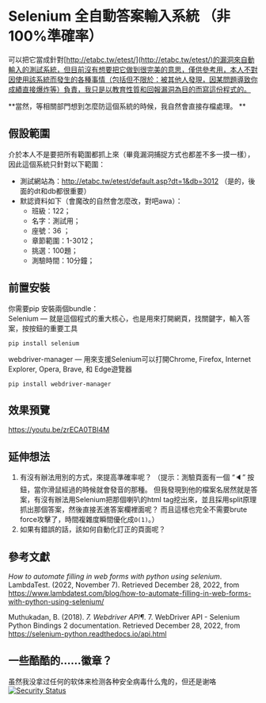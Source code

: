 # Selenium 全自動答案輸入系統 （非100%準確率）
可以把它當成針對[http://etabc.tw/etest/](http://etabc.tw/etest/)的漏洞來自動輸入的測試系統，但目前沒有想要把它做到很完美的意思，僅供參考用，本人不對因使用該系統而發生的各種事情（包括但不限於：被其他人發現，因某問題導致你成績直接爆炸等）負責，我只是以教育性質和回報漏洞為目的而寫這份程式的。

**當然，等相關部門想到怎麼防這個系統的時候，我自然會直接存檔處理。 **

## 假設範圍
介於本人不是要把所有範圍都抓上來（畢竟漏洞捕捉方式也都差不多一摸一樣），因此這個系統只針對以下範圍：
- 測試網站為：http://etabc.tw/etest/default.asp?dt=1&db=3012 （是的，後面的dt和db都很重要）
- 默認資料如下（會魔改的自然會怎麼改，對吧awa）：
	- 班級：122；
	- 名字：測試用；
	- 座號：36 ；
	- 章節範圍：1-3012；
	- 挑選：100題；
	- 測驗時間：10分鐘；

## 前置安裝
你需要pip 安裝兩個bundle：  
Selenium — 就是這個程式的重大核心，也是用來打開網頁，找關鍵字，輸入答案，按按鈕的重要工具  
```
pip install selenium
```

webdriver-manager — 用來支援Selenium可以打開Chrome, Firefox, Internet Explorer, Opera, Brave, 和 Edge遊覽器  
```
pip install webdriver-manager
```

## 效果預覽
https://youtu.be/zrECA0TBI4M

## 延伸想法
1. 有沒有辦法用別的方式，來提高準確率呢？
（提示：測驗頁面有一個 “🔈” 按鈕，當你滑鼠經過的時候就會發音的那種。 但我發現到他的檔案名居然就是答案，有沒有辦法用Selenium把那個喇叭的html tag挖出來，並且採用split原理抓出那個答案，然後直接丟進答案欄裡面呢？ 而且這樣也完全不需要brute force攻擊了，時間複雜度瞬間優化成`O(1)`。）
2. 如果有錯誤的話，該如何自動化訂正的頁面呢？

## 參考文獻

_How to automate filling in web forms with python using selenium_. LambdaTest. (2022, November 7). Retrieved December 28, 2022, from https://www.lambdatest.com/blog/how-to-automate-filling-in-web-forms-with-python-using-selenium/

Muthukadan, B. (2018). _7. Webdriver API¶_. 7. WebDriver API - Selenium Python Bindings 2 documentation. Retrieved December 28, 2022, from https://selenium-python.readthedocs.io/api.html

## 一些酷酷的……徽章？
虽然我没拿过任何的软体来检测各种安全病毒什么鬼的，但还是谢咯  
[![Security Status](https://www.murphysec.com/platform3/v3/badge/1609745945815502848.svg)](https://www.murphysec.com/accept?code=7591fc7a6d5fa48571ada882d2d1348d&type=1&from=2&t=1)
